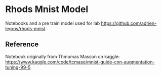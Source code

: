 # Rhods Mnist Model

Notebooks and a pre train model used for lab https://github.com/adrien-legros/rhods-mnist

## Reference

Notebook originally from Thmomas Masson on kaggle: https://www.kaggle.com/code/tcmaso/mnist-guide-cnn-augmentation-tuning-99-5
